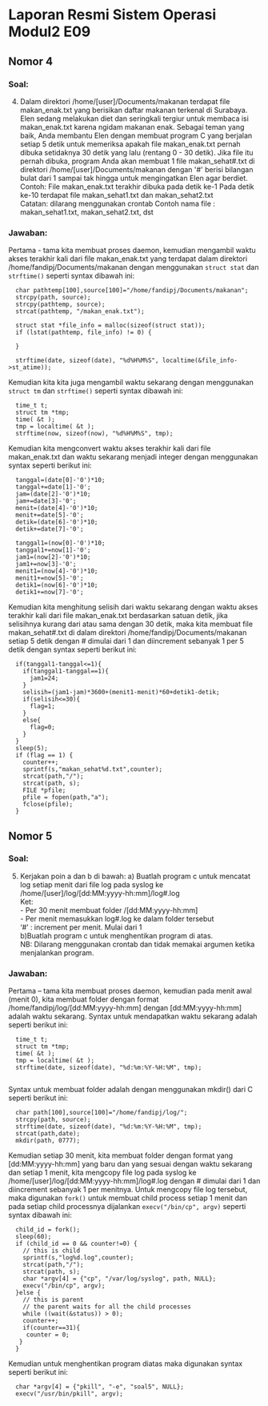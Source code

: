 # Laporan Resmi Sistem Operasi Modul2 E09

## Nomor 4
### Soal:

4. Dalam direktori /home/[user]/Documents/makanan terdapat file makan_enak.txt yang berisikan daftar makanan terkenal di Surabaya. Elen sedang melakukan diet dan seringkali tergiur untuk membaca isi makan_enak.txt karena ngidam makanan enak. Sebagai teman yang baik, Anda membantu Elen dengan membuat program C yang berjalan setiap 5 detik untuk memeriksa apakah file makan_enak.txt pernah dibuka setidaknya 30 detik yang lalu (rentang 0 - 30 detik). Jika file itu pernah dibuka, program Anda akan membuat 1 file makan_sehat#.txt di direktori /home/[user]/Documents/makanan dengan '#' berisi bilangan bulat dari 1 sampai tak hingga untuk mengingatkan Elen agar berdiet.
<br/>Contoh:
File makan_enak.txt terakhir dibuka pada detik ke-1
Pada detik ke-10 terdapat file makan_sehat1.txt dan makan_sehat2.txt
<br/>Catatan: 
dilarang menggunakan crontab
Contoh nama file : makan_sehat1.txt, makan_sehat2.txt, dst

### Jawaban:
Pertama - tama kita membuat proses daemon, kemudian mengambil waktu akses terakhir kali dari file makan_enak.txt yang terdapat dalam direktori /home/fandipj/Documents/makanan dengan menggunakan `struct stat` dan `strftime()` seperti syntax dibawah ini:
```
  char pathtemp[100],source[100]="/home/fandipj/Documents/makanan";
  strcpy(path, source);
  strcpy(pathtemp, source);
  strcat(pathtemp, "/makan_enak.txt");

  struct stat *file_info = malloc(sizeof(struct stat));
  if (lstat(pathtemp, file_info) != 0) {

  }

  strftime(date, sizeof(date), "%d%H%M%S", localtime(&file_info->st_atime));
```
Kemudian kita kita juga mengambil waktu sekarang dengan menggunakan `struct tm` dan `strftime()` seperti syntax dibawah ini:
```
  time_t t; 
  struct tm *tmp;
  time( &t );
  tmp = localtime( &t ); 
  strftime(now, sizeof(now), "%d%H%M%S", tmp);
```
Kemudian kita mengconvert waktu akses terakhir kali dari file makan_enak.txt dan waktu sekarang menjadi integer dengan menggunakan syntax seperti berikut ini:
```
  tanggal=(date[0]-'0')*10;
  tanggal+=date[1]-'0';    
  jam=(date[2]-'0')*10;
  jam+=date[3]-'0';
  menit=(date[4]-'0')*10;
  menit+=date[5]-'0';
  detik=(date[6]-'0')*10;
  detik+=date[7]-'0';

  tanggal1=(now[0]-'0')*10;
  tanggal1+=now[1]-'0';    
  jam1=(now[2]-'0')*10;
  jam1+=now[3]-'0';
  menit1=(now[4]-'0')*10;
  menit1+=now[5]-'0';
  detik1=(now[6]-'0')*10;
  detik1+=now[7]-'0';
```
Kemudian kita menghitung selisih dari waktu sekarang dengan waktu akses terakhir kali dari file makan_enak.txt berdasarkan satuan detik, jika selisihnya kurang dari atau sama dengan 30 detik, maka kita membuat file makan_sehat#.txt di dalam direktori /home/fandipj/Documents/makanan setiap 5 detik dengan # dimulai dari 1 dan diincrement sebanyak 1 per 5 detik dengan syntax seperti berikut ini:
```
  if(tanggal1-tanggal<=1){
    if(tanggal1-tanggal==1){
      jam1=24;
    }
    selisih=(jam1-jam)*3600+(menit1-menit)*60+detik1-detik;
    if(selisih<=30){
      flag=1;
    }
    else{
      flag=0;
    }
  }
  sleep(5);
  if (flag == 1) {
    counter++;
    sprintf(s,"makan_sehat%d.txt",counter);
    strcat(path,"/");
    strcat(path, s);
    FILE *pfile;
    pfile = fopen(path,"a");
    fclose(pfile);
  }
```
## Nomor 5
### Soal:

5. Kerjakan poin a dan b di bawah:
a) Buatlah program c untuk mencatat log setiap menit dari file log pada syslog ke /home/[user]/log/[dd:MM:yyyy-hh:mm]/log#.log
<br/>Ket:
<br/>- Per 30 menit membuat folder /[dd:MM:yyyy-hh:mm]
<br/>- Per menit memasukkan log#.log ke dalam folder tersebut
<br/>‘#’ : increment per menit. Mulai dari 1
<br/>b)Buatlah program c untuk menghentikan program di atas.
<br/>NB: Dilarang menggunakan crontab dan tidak memakai argumen ketika menjalankan program.

### Jawaban:
Pertama – tama kita membuat proses daemon, kemudian pada menit awal (menit 0), kita membuat folder dengan format /home/fandipj/log/[dd:MM:yyyy-hh:mm] dengan [dd:MM:yyyy-hh:mm] adalah waktu sekarang. Syntax untuk mendapatkan waktu sekarang adalah seperti berikut ini:
```
  time_t t; 
  struct tm *tmp;
  time( &t );
  tmp = localtime( &t ); 
  strftime(date, sizeof(date), "%d:%m:%Y-%H:%M", tmp);
      
```
Syntax untuk membuat folder adalah dengan menggunakan mkdir() dari C seperti berikut ini:
```
  char path[100],source[100]="/home/fandipj/log/"; 
  strcpy(path, source);
  strftime(date, sizeof(date), "%d:%m:%Y-%H:%M", tmp);
  strcat(path,date);            
  mkdir(path, 0777);
```
Kemudian setiap 30 menit, kita membuat folder dengan format yang [dd:MM:yyyy-hh:mm] yang baru dan yang sesuai dengan waktu sekarang dan setiap 1 menit, kita mengcopy file log pada syslog ke /home/[user]/log/[dd:MM:yyyy-hh:mm]/log#.log dengan # dimulai dari 1 dan diincrement sebanyak 1 per menitnya. Untuk mengcopy file log tersebut, maka digunakan `fork()` untuk membuat child process setiap 1 menit dan pada setiap child processnya dijalankan `execv("/bin/cp", argv)` seperti syntax dibawah ini:
```
  child_id = fork();
  sleep(60);
  if (child_id == 0 && counter!=0) {
    // this is child
    sprintf(s,"log%d.log",counter);
    strcat(path,"/");
    strcat(path, s);
    char *argv[4] = {"cp", "/var/log/syslog", path, NULL};
    execv("/bin/cp", argv);
  }else {
    // this is parent
    // the parent waits for all the child processes
    while ((wait(&status)) > 0);
    counter++;
    if(counter==31){
     counter = 0;
   }
  }
```
Kemudian untuk menghentikan program diatas maka digunakan syntax seperti berikut ini:
```
  char *argv[4] = {"pkill", "-e", "soal5", NULL};
  execv("/usr/bin/pkill", argv);
```
